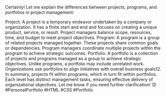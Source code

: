 Certainly! Let me explain the differences between projects, programs, and portfolios in project management:

Project: A project is a temporary endeavor undertaken by a company or organization. It has a finite start and end and focuses on creating a unique product, service, or result. Project managers balance scope, resources, time, and budget to meet project objectives.
Program: A program is a group of related projects managed together. These projects share common goals or dependencies. Program managers coordinate multiple projects within the program to achieve strategic outcomes.
Portfolio: A portfolio is a collection of projects and programs managed as a group to achieve strategic objectives. Unlike programs, a portfolio may include unrelated work. Organizations use portfolios to align initiatives with overall business goals12.
In summary, projects fit within programs, which in turn fit within portfolios. Each level has distinct management tasks, ensuring effective delivery of organizational objectives. Let me know if you need further clarification! 😊
#PersonalPortfolio #HTML #CSS #Portfolio
